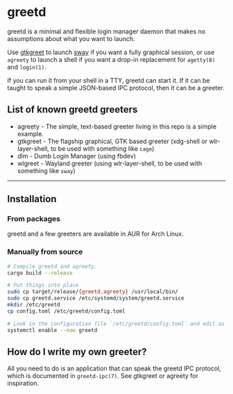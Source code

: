 # greetd

greetd is a minimal and flexible login manager daemon that makes no assumptions about what you want to launch.

Use [gtkgreet](https://git.sr.ht/~kennylevinsen/gtkgreet) to launch [sway](https://github.com/swaywm/sway) if you want a fully graphical session, or use `agreety` to launch a shell if you want a drop-in replacement for `agetty(8)` and `login(1)`.

If you can run it from your shell in a TTY, greetd can start it. If it can be taught to speak a simple JSON-based IPC protocol, then it can be a greeter.

## List of known greetd greeters

- agreety - The simple, text-based greeter living in this repo is a simple example.
- gtkgreet - The flagship graphical, GTK based greeter (xdg-shell or wlr-layer-shell, to be used with something like `cage`)
- dlm - Dumb Login Manager (using fbdev)
- wlgreet - Wayland greeter (using wlr-layer-shell, to be used with something like `sway`)

----

## Installation

### From packages

greetd and a few greeters are available in AUR for Arch Linux.

### Manually from source

```sh
# Compile greetd and agreety.
cargo build --release

# Put things into place
sudo cp target/release/{greetd,agreety} /usr/local/bin/
sudo cp greetd.service /etc/systemd/system/greetd.service
mkdir /etc/greetd
cp config.toml /etc/greetd/config.toml

# Look in the configuration file `/etc/greetd/config.toml` and edit as appropriate.
systemctl enable --now greetd
```

## How do I write my own greeter?

All you need to do is an application that can speak the greetd IPC protocol, which is documented in `greetd-ipc(7)`. See gtkgreet or agreety for inspiration.